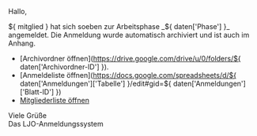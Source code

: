 Hallo,
  
${ mitglied } hat sich soeben zur Arbeitsphase _${ daten['Phase'] }_ angemeldet.
Die Anmeldung wurde automatisch archiviert und ist auch im Anhang.

- [Archivordner öffnen](https://drive.google.com/drive/u/0/folders/${ daten['Archivordner-ID'] }).
- [Anmeldeliste öffnen](https://docs.google.com/spreadsheets/d/${ daten['Anmeldungen']['Tabelle'] }/edit#gid=${ daten['Anmeldungen']['Blatt-ID'] })
- [Mitgliederliste öffnen](https://docs.google.com/spreadsheets/d/1UOr6lgxce8l75yhFFZdoXf9XCRb0odOQ0661fwAZUlc/edit#gid=963527701)

Viele Grüße  
Das LJO-Anmeldungssystem
